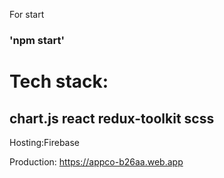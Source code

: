 For start
### 'npm start'

# Tech stack:
## chart.js react redux-toolkit scss

Hosting:Firebase

Production: https://appco-b26aa.web.app
